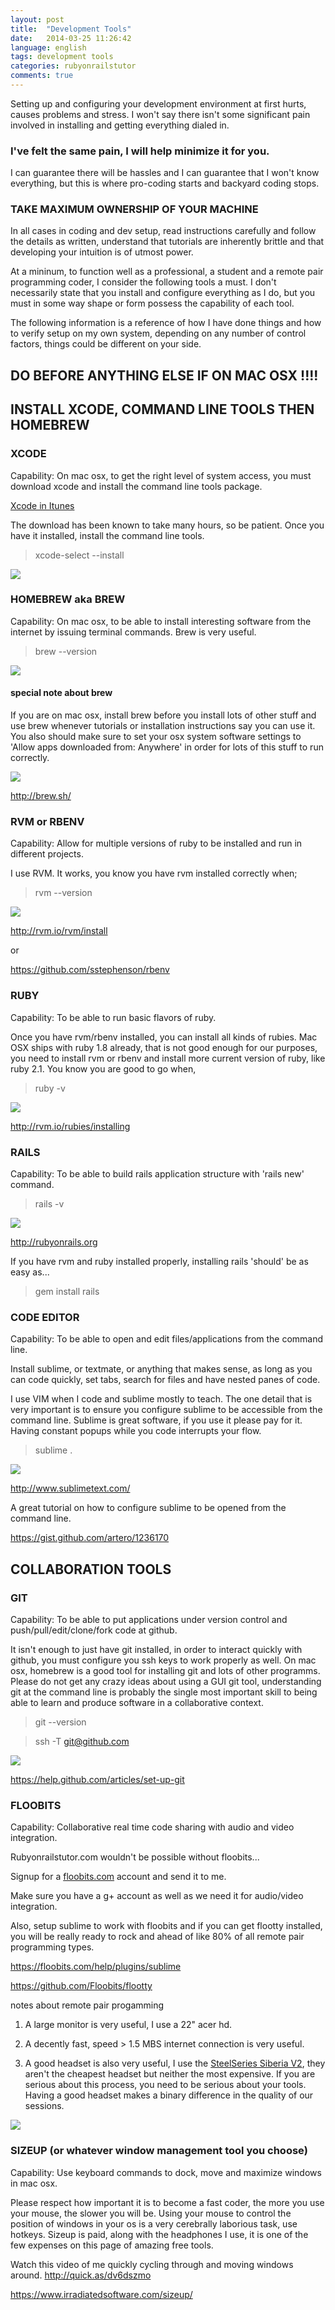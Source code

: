 ```yaml
---
layout: post
title:  "Development Tools"
date:   2014-03-25 11:26:42
language: english
tags: development tools
categories: rubyonrailstutor
comments: true
---
```

Setting up and configuring your development environment at first hurts, causes problems and stress.  I won't say there isn't some significant pain involved in installing and getting everything dialed in.  

### I've felt the same pain, I will help minimize it for you.  

I can guarantee there will be hassles and I can guarantee that I won't know everything, but this is where pro-coding starts and backyard coding stops. 

### TAKE MAXIMUM OWNERSHIP OF YOUR MACHINE

In all cases in coding and dev setup, read instructions carefully and follow the details as written, understand that tutorials are inherently brittle and that developing your intuition is of utmost power.

At a mininum, to function well as a professional, a student and a remote pair programming coder, I consider the following tools a must. I don't necessarily state that you install and configure everything as I do, but you must in some way shape or form possess the capability of each tool. 

The following information is a reference of how I have done things and how to verify setup on my own system, depending on any number of control factors, things could be different on your side.

## DO BEFORE ANYTHING ELSE IF ON MAC OSX !!!!

## INSTALL XCODE, COMMAND LINE TOOLS THEN HOMEBREW

### XCODE

Capability: On mac osx, to get the right level of system access, you must download xcode and install the command line tools package.  

<a href="https://itunes.apple.com/us/app/xcode/id497799835?ls=1&mt=12">Xcode in Itunes</a>

The download has been known to take many hours, so be patient. Once you have it installed, install the command line tools.

> xcode-select --install

<img src="{{ site.url }}/images/cohorts/xcode.png">


### HOMEBREW aka BREW

Capability: On mac osx, to be able to install interesting software from the internet by issuing terminal commands.  Brew is very useful.

> brew --version

<img src="{{ site.url }}/images/cohorts/brew.png">


#### special note about brew

If you are on mac osx, install brew before you install lots of other stuff and use brew whenever tutorials or installation instructions say you can use it.  You also should make sure to set your osx system software settings to 'Allow apps downloaded from: Anywhere' in order for lots of this stuff to run correctly.

<img src="{{ site.url }}/images/cohorts/brewb.png">

<a href="http://brew.sh/" target="new">http://brew.sh/</a>


### RVM or RBENV

Capability: Allow for multiple versions of ruby to be installed and run in different projects. 

I use RVM. It works, you know you have rvm installed correctly when;

> rvm --version

<img src="{{ site.url }}/images/cohorts/rvm.png">

<a href="http://rvm.io/rvm/install" target="new">http://rvm.io/rvm/install</a>

or 

<a href="https://github.com/sstephenson/rbenv" target="new">https://github.com/sstephenson/rbenv</a>

### RUBY

Capability: To be able to run basic flavors of ruby.

Once you have rvm/rbenv installed, you can install all kinds of rubies.  Mac OSX ships with ruby 1.8 already, that is not good enough for our purposes, you need to install rvm or rbenv and install more current version of ruby, like ruby 2.1. You know you are good to go when,

> ruby -v

<img src="{{ site.url }}/images/cohorts/ruby.png">

<a href="http://rvm.io/rubies/installing" target="new">http://rvm.io/rubies/installing</a>

### RAILS

Capability: To be able to build rails application structure with 'rails new' command.

> rails -v

<img src="{{ site.url }}/images/cohorts/rails.png">

<a href="http://rubyonrails.org" target="new">http://rubyonrails.org</a>

If you have rvm and ruby installed properly, installing rails 'should' be as easy as...

> gem install rails


### CODE EDITOR


Capability: To be able to open and edit files/applications from the command line.

Install sublime, or textmate, or anything that makes sense, as long as you can code quickly, set tabs, search for files and have nested panes of code.

I use VIM when I code and sublime mostly to teach.  The one detail that is very important is to ensure you configure sublime to be accessible from the command line.  Sublime is great software, if you use it please pay for it.  Having constant popups while you code interrupts your flow.

> sublime .

<img src="{{ site.url }}/images/cohorts/sublime.png">

<a href="http://www.sublimetext.com/">http://www.sublimetext.com/</a>

A great tutorial on how to configure sublime to be opened from the command line.

<a href="https://gist.github.com/artero/1236170">https://gist.github.com/artero/1236170</a>


## COLLABORATION TOOLS

### GIT

Capability: To be able to put applications under version control and push/pull/edit/clone/fork code at github.

It isn't enough to just have git installed, in order to interact quickly with github, you must configure you ssh keys to work properly as well. On mac osx, homebrew is a good tool for installing git and lots of other programms. Please do not get any crazy ideas about using a GUI git tool, understanding git at the command line is probably the single most important skill to being able to learn and produce software in a collaborative context.

> git --version

> ssh -T git@github.com

<img src="{{ site.url }}/images/cohorts/git.png">

<a href="https://help.github.com/articles/set-up-git" target="new">https://help.github.com/articles/set-up-git</a>

### FLOOBITS

Capability: Collaborative real time code sharing with audio and video integration.

Rubyonrailstutor.com wouldn't be possible without floobits... 

Signup for a <a href="http://flootbits.com/" target="new">floobits.com</a> account and send it to me. 

Make sure you have a g+ account as well as we need it for audio/video integration.

Also, setup sublime to work with floobits and if you can get flootty installed, you will be really ready to rock and ahead of like 80% of all remote pair programming types.

<a href="https://floobits.com/help/plugins/sublime">https://floobits.com/help/plugins/sublime</a>

<a href="https://github.com/Floobits/flootty">https://github.com/Floobits/flootty</a>

notes about remote pair progamming

1. A large monitor is very useful, I use a 22" acer hd.

2. A decently fast, speed > 1.5 MBS internet connection is very useful.

3. A good headset is also very useful, I use the <a href="http://shop.steelseries.com/us/audio/steelseries-siberia-v2-full-size-usb-headset.html" target="new">SteelSeries Siberia V2</a>, they aren't the cheapest headset but neither the most expensive.   If you are serious about this process, you need to be serious about your tools.  Having a good headset makes a binary difference in the quality of our sessions.

<img src="{{ site.url }}/images/cohorts/headphones.png">

### SIZEUP (or whatever window management tool you choose)

Capability: Use keyboard commands to dock, move and maximize windows in mac osx. 

Please respect how important it is to become a fast coder, the more you use your mouse, the slower you will be.  Using your mouse to control the position of windows in your os is a very cerebrally laborious task, use hotkeys.  Sizeup is paid, along with the headphones I use, it is one of the few expenses on this page of amazing free tools.

Watch this video of me quickly cycling through and moving windows around. <a href="http://quick.as/dv6dszmo" target="new">http://quick.as/dv6dszmo</a>

<a href="https://www.irradiatedsoftware.com/sizeup/" target="new">https://www.irradiatedsoftware.com/sizeup/</a>
